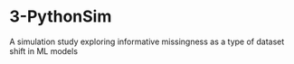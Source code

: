 # 3-PythonSim
A simulation study exploring informative missingness as a type of dataset shift in ML models
